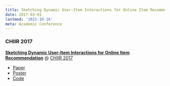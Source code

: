 ```yaml
---
title: Sketching Dynamic User-Item Interactions for Online Item Recommendation
date: 2017-03-01
lastmod: '2021-10-16'
meta: Academic Conference
---
```


### CHIIR 2017

<b><a href="http://dl.acm.org/citation.cfm?id=3022152" target="_blank" rel="noopener">Sketching Dynamic User-Item Interactions for Online Item Recommendation</a></b> @ <a href="http://sigir.org/chiir2017/"  target="_blank" rel="noopener">CHIIR 2017</a>

- <a href="/docs/chiir-2017-paper.pdf">Paper</a>
- <a href="/docs/chiir-2017-poster.pdf">Poster</a>
- <a href="https://github.com/takuti/stream-recommender/tree/v0.5.0-chiir-2017-and-thesis" target="_blank" rel="noopener">Code</a>